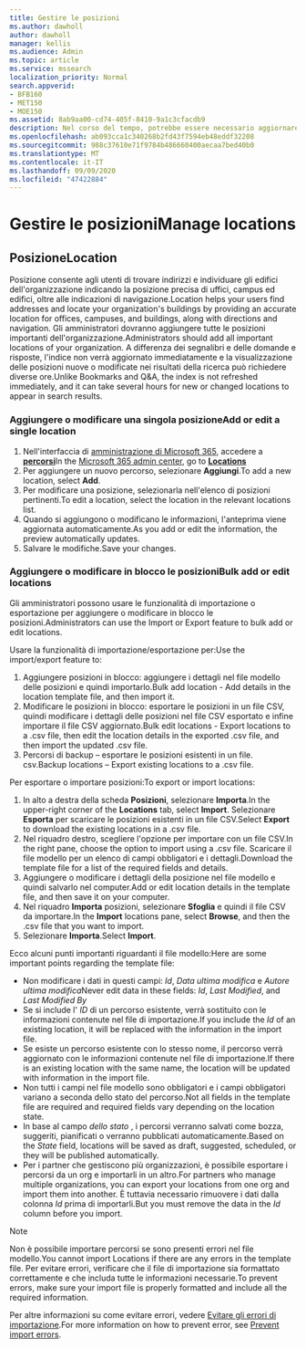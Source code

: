```yaml
---
title: Gestire le posizioni
ms.author: dawholl
author: dawholl
manager: kellis
ms.audience: Admin
ms.topic: article
ms.service: mssearch
localization_priority: Normal
search.appverid:
- BFB160
- MET150
- MOE150
ms.assetid: 8ab9aa00-cd74-405f-8410-9a1c3cfacdb9
description: Nel corso del tempo, potrebbe essere necessario aggiornare lo stato e il contenuto di una posizione per fare in modo che rimanga pertinente.
ms.openlocfilehash: ab093cca1c340268b2fd43f7594eb48eddf32208
ms.sourcegitcommit: 988c37610e71f9784b486660400aecaa7bed40b0
ms.translationtype: MT
ms.contentlocale: it-IT
ms.lasthandoff: 09/09/2020
ms.locfileid: "47422884"
---
```

# <a name="manage-locations"></a><span data-ttu-id="c7a79-103">Gestire le posizioni</span><span class="sxs-lookup"><span data-stu-id="c7a79-103">Manage locations</span></span>

## <a name="location"></a><span data-ttu-id="c7a79-104">Posizione</span><span class="sxs-lookup"><span data-stu-id="c7a79-104">Location</span></span>

<span data-ttu-id="c7a79-105">Posizione consente agli utenti di trovare indirizzi e individuare gli edifici dell'organizzazione indicando la posizione precisa di uffici, campus ed edifici, oltre alle indicazioni di navigazione.</span><span class="sxs-lookup"><span data-stu-id="c7a79-105">Location helps your users find addresses and locate your organization's buildings by providing an accurate location for offices, campuses, and buildings, along with directions and navigation.</span></span> <span data-ttu-id="c7a79-106">Gli amministratori dovranno aggiungere tutte le posizioni importanti dell'organizzazione.</span><span class="sxs-lookup"><span data-stu-id="c7a79-106">Administrators should add all important locations of your organization.</span></span> <span data-ttu-id="c7a79-107">A differenza dei segnalibri e delle domande e risposte, l'indice non verrà aggiornato immediatamente e la visualizzazione delle posizioni nuove o modificate nei risultati della ricerca può richiedere diverse ore.</span><span class="sxs-lookup"><span data-stu-id="c7a79-107">Unlike Bookmarks and Q&A, the index is not refreshed immediately, and it can take several hours for new or changed locations to appear in search results.</span></span>

### <a name="add-or-edit-a-single-location"></a><span data-ttu-id="c7a79-108">Aggiungere o modificare una singola posizione</span><span class="sxs-lookup"><span data-stu-id="c7a79-108">Add or edit a single location</span></span>

1. <span data-ttu-id="c7a79-109">Nell'interfaccia di [amministrazione di Microsoft 365](https://admin.microsoft.com), accedere a [**percorsi**](https://admin.microsoft.com/Adminportal/Home#/MicrosoftSearch/locations)</span><span class="sxs-lookup"><span data-stu-id="c7a79-109">In the [Microsoft 365 admin center](https://admin.microsoft.com), go to [**Locations**](https://admin.microsoft.com/Adminportal/Home#/MicrosoftSearch/locations)</span></span>
1. <span data-ttu-id="c7a79-110">Per aggiungere un nuovo percorso, selezionare **Aggiungi**.</span><span class="sxs-lookup"><span data-stu-id="c7a79-110">To add a new location, select **Add**.</span></span>
1. <span data-ttu-id="c7a79-111">Per modificare una posizione, selezionarla nell'elenco di posizioni pertinenti.</span><span class="sxs-lookup"><span data-stu-id="c7a79-111">To edit a location, select the location in the relevant locations list.</span></span>
1. <span data-ttu-id="c7a79-112">Quando si aggiungono o modificano le informazioni, l'anteprima viene aggiornata automaticamente.</span><span class="sxs-lookup"><span data-stu-id="c7a79-112">As you add or edit the information, the preview automatically updates.</span></span>
1. <span data-ttu-id="c7a79-113">Salvare le modifiche.</span><span class="sxs-lookup"><span data-stu-id="c7a79-113">Save your changes.</span></span>

### <a name="bulk-add-or-edit-locations"></a><span data-ttu-id="c7a79-114">Aggiungere o modificare in blocco le posizioni</span><span class="sxs-lookup"><span data-stu-id="c7a79-114">Bulk add or edit locations</span></span>

<span data-ttu-id="c7a79-115">Gli amministratori possono usare le funzionalità di importazione o esportazione per aggiungere o modificare in blocco le posizioni.</span><span class="sxs-lookup"><span data-stu-id="c7a79-115">Administrators can use the Import or Export feature to bulk add or edit locations.</span></span>

<span data-ttu-id="c7a79-116">Usare la funzionalità di importazione/esportazione per:</span><span class="sxs-lookup"><span data-stu-id="c7a79-116">Use the import/export feature to:</span></span>

1. <span data-ttu-id="c7a79-117">Aggiungere posizioni in blocco: aggiungere i dettagli nel file modello delle posizioni e quindi importarlo.</span><span class="sxs-lookup"><span data-stu-id="c7a79-117">Bulk add location - Add details in the location template file, and then import it.</span></span>
1. <span data-ttu-id="c7a79-118">Modificare le posizioni in blocco: esportare le posizioni in un file CSV, quindi modificare i dettagli delle posizioni nel file CSV esportato e infine importare il file CSV aggiornato.</span><span class="sxs-lookup"><span data-stu-id="c7a79-118">Bulk edit locations - Export locations to a .csv file, then edit the location details in the exported .csv file, and then import the updated .csv file.</span></span>
1. <span data-ttu-id="c7a79-119">Percorsi di backup – esportare le posizioni esistenti in un file. csv.</span><span class="sxs-lookup"><span data-stu-id="c7a79-119">Backup locations – Export existing locations to a .csv file.</span></span>

<span data-ttu-id="c7a79-120">Per esportare o importare posizioni:</span><span class="sxs-lookup"><span data-stu-id="c7a79-120">To export or import locations:</span></span>

1. <span data-ttu-id="c7a79-121">In alto a destra della scheda **Posizioni**, selezionare **Importa**.</span><span class="sxs-lookup"><span data-stu-id="c7a79-121">In the upper-right corner of the **Locations** tab, select **Import**.</span></span>
<span data-ttu-id="c7a79-122">Selezionare **Esporta** per scaricare le posizioni esistenti in un file CSV.</span><span class="sxs-lookup"><span data-stu-id="c7a79-122">Select **Export** to download the existing locations in a .csv file.</span></span>
1. <span data-ttu-id="c7a79-123">Nel riquadro destro, scegliere l'opzione per importare con un file CSV.</span><span class="sxs-lookup"><span data-stu-id="c7a79-123">In the right pane, choose the option to import using a .csv file.</span></span>
<span data-ttu-id="c7a79-124">Scaricare il file modello per un elenco di campi obbligatori e i dettagli.</span><span class="sxs-lookup"><span data-stu-id="c7a79-124">Download the template file for a list of the required fields and details.</span></span>
1. <span data-ttu-id="c7a79-125">Aggiungere o modificare i dettagli della posizione nel file modello e quindi salvarlo nel computer.</span><span class="sxs-lookup"><span data-stu-id="c7a79-125">Add or edit location details in the template file, and then save it on your computer.</span></span>
1. <span data-ttu-id="c7a79-126">Nel riquadro **Importa** posizioni, selezionare **Sfoglia** e quindi il file CSV da importare.</span><span class="sxs-lookup"><span data-stu-id="c7a79-126">In the **Import** locations pane, select **Browse**, and then the .csv file that you want to import.</span></span>
1. <span data-ttu-id="c7a79-127">Selezionare **Importa**.</span><span class="sxs-lookup"><span data-stu-id="c7a79-127">Select **Import**.</span></span>

<span data-ttu-id="c7a79-128">Ecco alcuni punti importanti riguardanti il file modello:</span><span class="sxs-lookup"><span data-stu-id="c7a79-128">Here are some important points regarding the template file:</span></span>

- <span data-ttu-id="c7a79-129">Non modificare i dati in questi campi: *Id*, *Data ultima modifica* e *Autore ultima modifica*</span><span class="sxs-lookup"><span data-stu-id="c7a79-129">Never edit data in these fields: *Id*, *Last Modified*, and *Last Modified By*</span></span>
- <span data-ttu-id="c7a79-130">Se si include l' *ID* di un percorso esistente, verrà sostituito con le informazioni contenute nel file di importazione.</span><span class="sxs-lookup"><span data-stu-id="c7a79-130">If you include the *Id* of an existing location, it will be replaced with the information in the import file.</span></span>
- <span data-ttu-id="c7a79-131">Se esiste un percorso esistente con lo stesso nome, il percorso verrà aggiornato con le informazioni contenute nel file di importazione.</span><span class="sxs-lookup"><span data-stu-id="c7a79-131">If there is an existing location with the same name, the location will be updated with information in the import file.</span></span>
- <span data-ttu-id="c7a79-132">Non tutti i campi nel file modello sono obbligatori e i campi obbligatori variano a seconda dello stato del percorso.</span><span class="sxs-lookup"><span data-stu-id="c7a79-132">Not all fields in the template file are required and required fields vary depending on the location state.</span></span>
- <span data-ttu-id="c7a79-133">In base al campo *dello stato* , i percorsi verranno salvati come bozza, suggeriti, pianificati o verranno pubblicati automaticamente.</span><span class="sxs-lookup"><span data-stu-id="c7a79-133">Based on the *State* field, locations will be saved as draft, suggested, scheduled, or they will be published automatically.</span></span>
- <span data-ttu-id="c7a79-134">Per i partner che gestiscono più organizzazioni, è possibile esportare i percorsi da un org e importarli in un altro.</span><span class="sxs-lookup"><span data-stu-id="c7a79-134">For partners who manage multiple organizations, you can export your locations from one org and import them into another.</span></span> <span data-ttu-id="c7a79-135">È tuttavia necessario rimuovere i dati dalla colonna *Id* prima di importarli.</span><span class="sxs-lookup"><span data-stu-id="c7a79-135">But you must remove the data in the *Id* column before you import.</span></span>

> [!NOTE]
> <span data-ttu-id="c7a79-136">Non è possibile importare percorsi se sono presenti errori nel file modello.</span><span class="sxs-lookup"><span data-stu-id="c7a79-136">You cannot import Locations if there are any errors in the template file.</span></span> <span data-ttu-id="c7a79-137">Per evitare errori, verificare che il file di importazione sia formattato correttamente e che includa tutte le informazioni necessarie.</span><span class="sxs-lookup"><span data-stu-id="c7a79-137">To prevent errors, make sure your import file is properly formatted and include all the required information.</span></span>

<span data-ttu-id="c7a79-138">Per altre informazioni su come evitare errori, vedere [Evitare gli errori di importazione](manage-bookmarks.md#prevent-import-errors).</span><span class="sxs-lookup"><span data-stu-id="c7a79-138">For more information on how to prevent error, see [Prevent import errors](manage-bookmarks.md#prevent-import-errors).</span></span>
